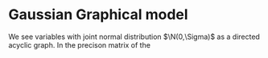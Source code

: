 # Gaussian Graphical model
We see variables with joint normal distribution $\N(0,\Sigma)$ as a directed acyclic graph. In the precison matrix of the 
